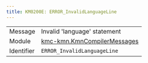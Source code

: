 ```yaml
---
title: KM0200E: ERROR_InvalidLanguageLine
---
```


|            |           |
|------------|---------- |
| Message    | Invalid 'language' statement |
| Module     | [kmc-kmn.KmnCompilerMessages](kmc-kmn.kmncompilermessages) |
| Identifier | `ERROR_InvalidLanguageLine` |


